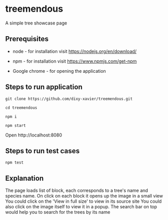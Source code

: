 # treemendous
A simple tree showcase page

## Prerequisites
* node - for installation visit https://nodejs.org/en/download/

* npm - for installation visit https://www.npmjs.com/get-npm

* Google chrome - for opening the application

## Steps to run application
`git clone https://github.com/dixy-xavier/treemendous.git`

`cd treemendous`

`npm i`

`npm start`

Open http://localhost:8080

## Steps to run test cases

`npm test`

## Explanation
The page loads list of block, each corresponds to a tree's name and species name.
On click on each block it opens up the image in a small view
You could click on the 'View in full size' to view in its source site
You could also click on the image itself to view it in a popup.
The search bar on top would help you to search for the trees by its name
